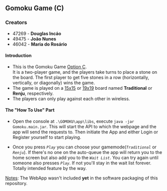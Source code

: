 ## Gomoku Game (C)
### Creators

+ 47269 - **Douglas Incáo**
+ 49475 - **João Nunes**
+ 46042 - **Maria do Rosário**
  

#### Introduction  
  
+ This is the Gomoku Game <u>Option C</u>.  
It is a two-player game, and the players take turns to place a stone on the board. The first player to get five stones in a row (horizontally, vertically, or diagonally) wins the game.  
+ The game is played on a <u>15x15</u> or <u>19x19</u> board named **Traditional** or **Renju**, respectively.  
+ The players can only play against each other in wireless.
  
#### The "How To Use" Part
  
+ Open the console at `.\GOMOKU\app\libs`, execute `java -jar Gomoku.main.jar`. This will start the API to which the webpage and the app will send the requests to. Then initiate the App and either Login or Register yourself to start playing.
  
+ Once you press *`Play`* you can choose your gamemode(*`Traditional`* or *`Renju`*). If there's no one on the auto-queue the app will return you to the home screen but also add you to the *`Wait List`*. You can try again until someone also presses *`Play`*. If not you'll stay in the wait list forever. Totally intended feature by the way.

<u>Notes</u>: The WebApp wasn't included **yet** in the software packaging of this repository.



